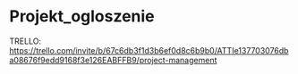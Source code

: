 # Projekt_ogloszenie
TRELLO: https://trello.com/invite/b/67c6db3f1d3b6ef0d8c6b9b0/ATTIe137703076dba08676f9edd9168f3e126EABFFB9/project-management

